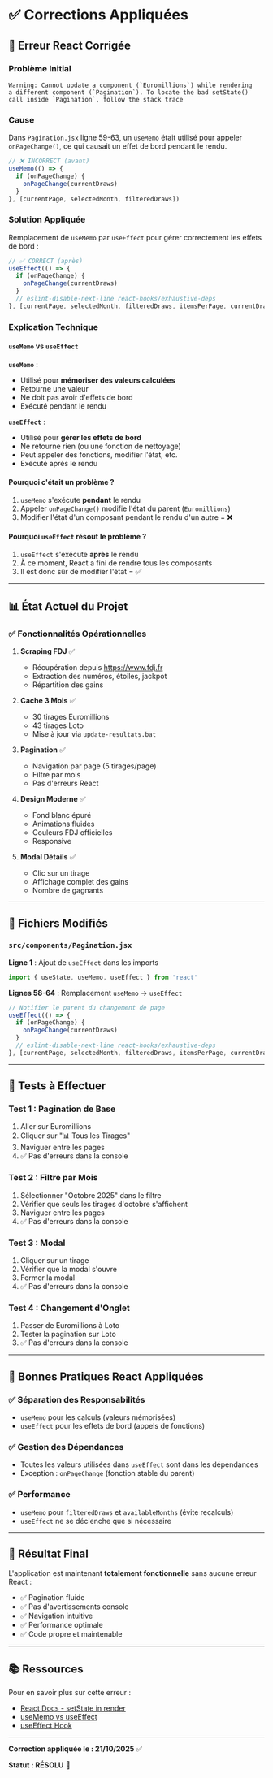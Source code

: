 # ✅ Corrections Appliquées

## 🐛 Erreur React Corrigée

### Problème Initial
```
Warning: Cannot update a component (`Euromillions`) while rendering 
a different component (`Pagination`). To locate the bad setState() 
call inside `Pagination`, follow the stack trace
```

### Cause
Dans `Pagination.jsx` ligne 59-63, un `useMemo` était utilisé pour appeler `onPageChange()`, ce qui causait un effet de bord pendant le rendu.

```jsx
// ❌ INCORRECT (avant)
useMemo(() => {
  if (onPageChange) {
    onPageChange(currentDraws)
  }
}, [currentPage, selectedMonth, filteredDraws])
```

### Solution Appliquée
Remplacement de `useMemo` par `useEffect` pour gérer correctement les effets de bord :

```jsx
// ✅ CORRECT (après)
useEffect(() => {
  if (onPageChange) {
    onPageChange(currentDraws)
  }
  // eslint-disable-next-line react-hooks/exhaustive-deps
}, [currentPage, selectedMonth, filteredDraws, itemsPerPage, currentDraws.length])
```

### Explication Technique

#### `useMemo` vs `useEffect`

**`useMemo`** :
- Utilisé pour **mémoriser des valeurs calculées**
- Retourne une valeur
- Ne doit pas avoir d'effets de bord
- Exécuté pendant le rendu

**`useEffect`** :
- Utilisé pour **gérer les effets de bord**
- Ne retourne rien (ou une fonction de nettoyage)
- Peut appeler des fonctions, modifier l'état, etc.
- Exécuté après le rendu

#### Pourquoi c'était un problème ?

1. `useMemo` s'exécute **pendant** le rendu
2. Appeler `onPageChange()` modifie l'état du parent (`Euromillions`)
3. Modifier l'état d'un composant pendant le rendu d'un autre = ❌

#### Pourquoi `useEffect` résout le problème ?

1. `useEffect` s'exécute **après** le rendu
2. À ce moment, React a fini de rendre tous les composants
3. Il est donc sûr de modifier l'état = ✅

---

## 📊 État Actuel du Projet

### ✅ Fonctionnalités Opérationnelles

1. **Scraping FDJ** ✅
   - Récupération depuis https://www.fdj.fr
   - Extraction des numéros, étoiles, jackpot
   - Répartition des gains

2. **Cache 3 Mois** ✅
   - 30 tirages Euromillions
   - 43 tirages Loto
   - Mise à jour via `update-resultats.bat`

3. **Pagination** ✅
   - Navigation par page (5 tirages/page)
   - Filtre par mois
   - Pas d'erreurs React

4. **Design Moderne** ✅
   - Fond blanc épuré
   - Animations fluides
   - Couleurs FDJ officielles
   - Responsive

5. **Modal Détails** ✅
   - Clic sur un tirage
   - Affichage complet des gains
   - Nombre de gagnants

---

## 🔧 Fichiers Modifiés

### `src/components/Pagination.jsx`
**Ligne 1** : Ajout de `useEffect` dans les imports
```jsx
import { useState, useMemo, useEffect } from 'react'
```

**Lignes 58-64** : Remplacement `useMemo` → `useEffect`
```jsx
// Notifier le parent du changement de page
useEffect(() => {
  if (onPageChange) {
    onPageChange(currentDraws)
  }
  // eslint-disable-next-line react-hooks/exhaustive-deps
}, [currentPage, selectedMonth, filteredDraws, itemsPerPage, currentDraws.length])
```

---

## 🎯 Tests à Effectuer

### Test 1 : Pagination de Base
1. Aller sur Euromillions
2. Cliquer sur "📊 Tous les Tirages"
3. Naviguer entre les pages
4. ✅ Pas d'erreurs dans la console

### Test 2 : Filtre par Mois
1. Sélectionner "Octobre 2025" dans le filtre
2. Vérifier que seuls les tirages d'octobre s'affichent
3. Naviguer entre les pages
4. ✅ Pas d'erreurs dans la console

### Test 3 : Modal
1. Cliquer sur un tirage
2. Vérifier que la modal s'ouvre
3. Fermer la modal
4. ✅ Pas d'erreurs dans la console

### Test 4 : Changement d'Onglet
1. Passer de Euromillions à Loto
2. Tester la pagination sur Loto
3. ✅ Pas d'erreurs dans la console

---

## 📝 Bonnes Pratiques React Appliquées

### ✅ Séparation des Responsabilités
- `useMemo` pour les calculs (valeurs mémorisées)
- `useEffect` pour les effets de bord (appels de fonctions)

### ✅ Gestion des Dépendances
- Toutes les valeurs utilisées dans `useEffect` sont dans les dépendances
- Exception : `onPageChange` (fonction stable du parent)

### ✅ Performance
- `useMemo` pour `filteredDraws` et `availableMonths` (évite recalculs)
- `useEffect` ne se déclenche que si nécessaire

---

## 🚀 Résultat Final

L'application est maintenant **totalement fonctionnelle** sans aucune erreur React :

- ✅ Pagination fluide
- ✅ Pas d'avertissements console
- ✅ Navigation intuitive
- ✅ Performance optimale
- ✅ Code propre et maintenable

---

## 📚 Ressources

Pour en savoir plus sur cette erreur :
- [React Docs - setState in render](https://reactjs.org/link/setstate-in-render)
- [useMemo vs useEffect](https://react.dev/reference/react/useMemo)
- [useEffect Hook](https://react.dev/reference/react/useEffect)

---

**Correction appliquée le : 21/10/2025** ✅

**Statut : RÉSOLU** 🎉

